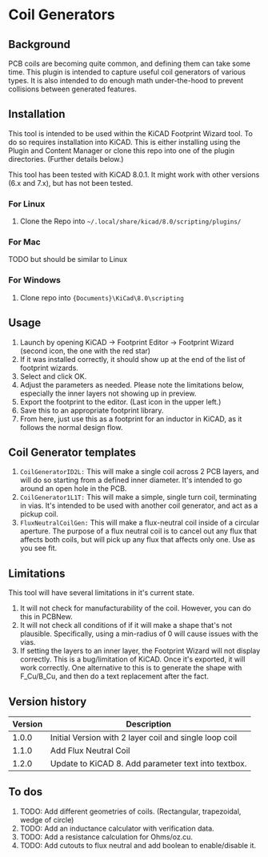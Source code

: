 # Coil Generators

## Background

PCB coils are becoming quite common, and defining them can take some time. This plugin is intended to capture useful coil generators of various types.  It is also intended to do enough math under-the-hood to prevent collisions between generated features.  

## Installation

This tool is intended to be used within the KiCAD Footprint Wizard tool. To do so requires installation into KiCAD.  This is either installing using the Plugin and Content Manager or clone this repo into one of the plugin directories.  (Further details below.)

This tool has been tested with KiCAD 8.0.1.  It might work with other versions (6.x and 7.x), but has not been tested.

### For Linux

1. Clone the Repo into `~/.local/share/kicad/8.0/scripting/plugins/`

### For Mac

TODO but should be similar to Linux

### For Windows

1. Clone repo into `{Documents}\KiCad\8.0\scripting`

## Usage

1. Launch by opening KiCAD -> Footprint Editor -> Footprint Wizard (second icon, the one with the red star)
1. If it was installed correctly, it should show up at the end of the list of footprint wizards.
1. Select and click OK.
1. Adjust the parameters as needed.  Please note the limitations below, especially the inner layers not showing up in preview.
1. Export the footprint to the editor. (Last icon in the upper left.)
1. Save this to an appropriate footprint library.  
1. From here, just use this as a footprint for an inductor in KiCAD, as it follows the normal design flow.

## Coil Generator templates

1. `CoilGeneratorID2L:` This will make a single coil across 2 PCB layers, and will do so starting from a defined inner diameter. It's intended to go around an open hole in the PCB.
1. `CoilGenerator1L1T:` This will make a simple, single turn coil, terminating in vias.  It's intended to be used with another coil generator, and act as a pickup coil.
1. `FluxNeutralCoilGen:` This will make a flux-neutral coil inside of a circular aperture.  The purpose of a flux neutral coil is to cancel out any flux that affects both coils, but will pick up any flux that affects only one.  Use as you see fit.

## Limitations

This tool will have several limitations in it's current state.

1. It will not check for manufacturability of the coil.  However, you can do this in PCBNew.
1. It will not check all conditions of if it will make a shape that's not plausible.  Specifically, using a min-radius of 0 will cause issues with the vias.
1. If setting the layers to an inner layer, the Footprint Wizard will not display correctly.  This is a bug/limitation of KiCAD.  Once it's exported, it will work correctly.  One alternative to this is to generate the shape with F_Cu/B_Cu, and then do a text replacement after the fact.

## Version history

| Version | Description |
| ------- | ----------- |
| 1.0.0   | Initial Version with 2 layer coil and single loop coil |
| 1.1.0   | Add Flux Neutral Coil |
| 1.2.0   | Update to KiCAD 8. Add parameter text into textbox. |

## To dos

1. TODO: Add different geometries of coils. (Rectangular, trapezoidal, wedge of circle)
1. TODO: Add an inductance calculator with verification data.
1. TODO: Add a resistance calculation for Ohms/oz.cu.
1. TODO: Add cutouts to flux neutral and add boolean to enable/disable it.
